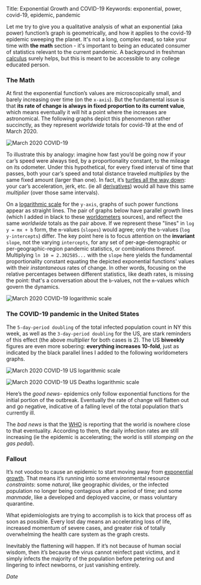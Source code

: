 Title: Exponential Growth and COVID-19
Keywords: exponential, power, covid-19, epidemic, pandemic

Let me try to give you a qualitative analysis of what an exponential (aka power) function’s graph is geometrically,
and how it applies to the covid-19 epidemic sweeping the planet.  It's not a long, complex read, so take your time with **the
math** section - it's important to being an educated consumer of statistics relevant to the current pandemic.  A background
in freshman [calculus](https://en.wikipedia.org/wiki/Calculus) surely helps, but this is meant to be accessible to any college educated person.

### The Math

At first the exponential function’s values are microscopically small, and barely increasing over time (on the `x-axis`).
But the fundamental issue is that **its rate of change is always in fixed proportion to its current value**,
which means eventually it will hit a point where the increases are astronomical.  The following graphs depict this phenomenon
rather succinctly, as they represent *worldwide* totals for covid-19 at the end of March 2020.

![March 2020 COVID-19](../images/covid-march-2020-e.png)

To illustrate this by analogy: imagine how fast you’d be going now if your car’s speed were always tied,
by a proportionality constant, to the mileage on its odometer. Under this hypothetical, for every fixed interval of time that
passes, both your car’s speed and total distance traveled *multiplies* by the same fixed amount (larger than one). In fact, it’s
[turtles all the way down](https://en.wikipedia.org/wiki/Turtles_all_the_way_down): your car’s acceleration, jerk, etc.
(ie all [derivatives](https://en.wikipedia.org/wiki/Derivative)) would all have this same *multiplier* (over those same intervals).

On a [logarithmic scale](https://en.wikipedia.org/wiki/Logarithmic_scale) for the `y-axis`, graphs of such power functions
appear as straight lines.  The pair of graphs below have parallel growth lines (which I added in black to these
[worldometers](https://www.worldometers.info/coronavirus/) sources), and reflect the same *worldwide* totals as the pair
above. If we represent these "lines" in `log y = mx + b` form, the `m`-values (`slopes`) would agree; only the `b`-values
(`log y-intercepts`) differ.  The key point here is to focus attention on the **invariant** `slope`, not the varying `intercepts`,
for any set of per-age-demographic or per-geographic-region pandemic statistics, or combinations thereof.  Multiplying
`ln 10 = 2.302585...` with the `slope` here yields the fundamental proportionality constant equating the depicted exponential
functions' values with their *instantaneous* rates of change.  In other words, focusing on the relative percentages between
different statistics, like death rates, is missing the point: that's a conversation about the `b`-values, not the `m`-values which govern the dynamics.

![March 2020 COVID-19 logarithmic scale](../images/covid-march-2020.png)

### The COVID-19 pandemic in the United States

The `5-day-period doubling` of the total infected population count in NY this week, as well as the `3-day-period doubling` for
the US, are stark reminders of this effect (the above *multiplier* for both cases is 2).  The US **biweekly** figures are even more sobering:
 **everything increases 10-fold**, just as indicated by the black parallel lines I added to the following worldometers graphs.

![March 2020 COVID-19 US logarithmic scale](../images/covid-us-march-2020.png)

![March 2020 COVID-19 US Deaths logarithmic scale](../images/covid-us-march-2020-deaths.png)

Here’s the *good news*- epidemics only follow exponential functions for the initial portion of the outbreak. Eventually the rate of
change will flatten out and go negative, indicative of a falling level of the total population that’s currently ill.

The *bad news* is that the [WHO](https://www.who.int/emergencies/diseases/novel-coronavirus-2019) is reporting that the world
is nowhere close to that eventuality.  According to them, the daily infection rates are still increasing (ie the epidemic is 
accelerating; the world is still *stomping on the gas pedal*).

### Fallout

It’s not voodoo to cause an epidemic to start moving away from [exponential growth](https://en.wikipedia.org/wiki/Exponential_growth).
That means it’s running into some environmental resource *constraints*: some *natural*, like geographic divides, or the infected population
no longer being contagious after a period of time; and some *manmade*, like a developed and deployed vaccine, or mass voluntary
quarantine.

What epidemiologists are trying to accomplish is to kick that process off as soon as possible.  Every lost day means an
accelerating loss of life, increased momentum of severe cases, and greater risk of totally overwhelming the health care system
as the graph crests.

Inevitably the flattening will happen. If it’s not because of human social wisdom, then it’s because the virus cannot reinfect past
victims, and it simply infects the majority of the population before petering out and lingering to infect newborns, or just
vanishing entirely.

$Date$

